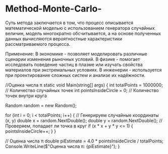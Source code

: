 # Method-Monte-Carlo-

Суть метода заключается в том, что процесс описывается математической моделью с использованием генератора случайных величин, модель многократно обсчитывается, а на основе полученных данных вычисляются вероятностные характеристики рассматриваемого процесса. 

Применение: 
   В экономике - позволяет моделировать различные сценарии изменения рыночных условий.
   В физике - помогает исследовать поведение частиц в плазме или изучать свойства материалов при экстремальных условиях.
   В инженерии - используется при проектирование сложных систем и анализе их надёжности. 

//Оценка числа π
static void Main(string[] args)
{
  int totalPoints = 1000000; // Количество случайных точек
  int pointsInsideCircle = 0; // Количество точек внутри круга
        
  Random random = new Random();
        
  for (int i = 0; i < totalPoints; i++)
  {
    // Генерируем случайные координаты (x, y)
    double x = random.NextDouble();
    double y = random.NextDouble();
    // Проверяем, попадает ли точка в круг
    if (x * x + y * y <= 1)
    {
      pointsInsideCircle++;
    }
  }
        
  // Оценка числа π
  double piEstimate = 4.0 * pointsInsideCircle / totalPoints;
  Console.WriteLine($"Оценка числа π: {piEstimate}");
}
